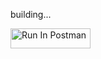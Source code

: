 building...

[<img src="https://run.pstmn.io/button.svg" alt="Run In Postman" style="width: 128px; height: 32px;">](https://god.gw.postman.com/run-collection/32079715-63c042cf-00b5-467a-8eda-f667d8b65ec0?action=collection%2Ffork&source=rip_markdown&collection-url=entityId%3D32079715-63c042cf-00b5-467a-8eda-f667d8b65ec0%26entityType%3Dcollection%26workspaceId%3D93c469f9-e533-4af0-8a7f-f5e9d6067e9a)

